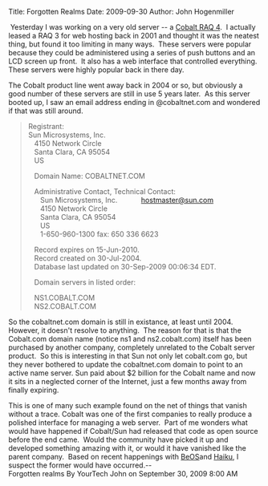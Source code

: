 Title: Forgotten Realms
Date: 2009-09-30
Author: John Hogenmiller 

 Yesterday I was working on a very old server -- a [Cobalt RAQ 4][].  I
actually leased a RAQ 3 for web hosting back in 2001 and thought it was
the neatest thing, but found it too limiting in many ways.  These
servers were popular because they could be administered using a series
of push buttons and an LCD screen up front.  It also has a web interface
that controlled everything.  These servers were highly popular back in
there day.  
  
The Cobalt product line went away back in 2004 or so, but obviously a
good number of these servers are still in use 5 years later.  As this
server booted up, I saw an email address ending in @cobaltnet.com and
wondered if that was still around.  
  

> Registrant:  
> Sun Microsystems, Inc.  
>    4150 Network Circle  
>    Santa Clara, CA 95054  
>    US  
>   
>    Domain Name: COBALTNET.COM  
>   
>    Administrative Contact, Technical Contact:  
>       Sun Microsystems, Inc.            hostmaster@sun.com  
>       4150 Network Circle  
>       Santa Clara, CA 95054  
>       US  
>       1-650-960-1300 fax: 650 336 6623  
>   
>   
>    Record expires on 15-Jun-2010.  
>    Record created on 30-Jul-2004.  
>    Database last updated on 30-Sep-2009 00:06:34 EDT.  
>   
>    Domain servers in listed order:  
>   
>    NS1.COBALT.COM  
>    NS2.COBALT.COM  

So the cobaltnet.com domain is still in existance, at least until 2004. 
However, it doesn't resolve to anything.  The reason for that is that
the Cobalt.com domain name (notice ns1 and ns2.cobalt.com) itself has
been purchased by another company, completely unrelated to the Cobalt
server product.  So this is interesting in that Sun not only let
cobalt.com go, but they never bothered to update the cobaltnet.com
domain to point to an active name server. Sun paid about \$2 billion for
the Cobalt name and now it sits in a neglected corner of the Internet,
just a few months away from finally expiring.  
  
This is one of many such example found on the net of things that vanish
without a trace. Cobalt was one of the first companies to really produce
a polished interface for managing a web server.  Part of me wonders what
would have happened if Cobalt/Sun had released that code as open source
before the end came.  Would the community have picked it up and
developed something amazing with it, or would it have vanished like the
parent company.  Based on recent happenings with [BeOS][]and [Haiku][],
I suspect the former would have occurred.--  
Forgotten realms By YourTech John on September 30, 2009 8:00 AM

  [Cobalt RAQ 4]: http://en.wikipedia.org/wiki/Cobalt_RaQ
  [BeOS]: http://en.wikipedia.org/wiki/BeOS
  [Haiku]: http://www.haiku-os.org/
